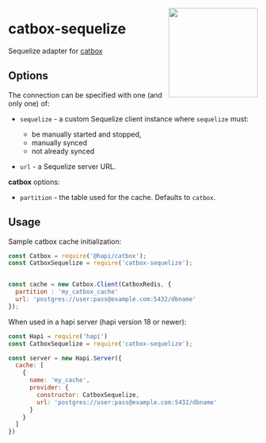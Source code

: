 <a href="http://hapijs.com"><img src="https://raw.githubusercontent.com/hapijs/assets/master/images/family.png" width="180px" align="right" /></a>

# catbox-sequelize

Sequelize adapter for [catbox](https://github.com/hapijs/catbox)

## Options

The connection can be specified with one (and only one) of:

- `sequelize` - a custom Sequelize client instance where `sequelize` must:
  - be manually started and stopped,
  - manually synced
  - not already synced

- `url` - a Sequelize server URL.

**catbox** options:

- `partition` - the table used for the cache. Defaults to `catbox`.

## Usage

Sample catbox cache initialization:

```js
const Catbox = require('@hapi/catbox');
const CatboxSequelize = require('catbox-sequelize');


const cache = new Catbox.Client(CatboxRedis, {
  partition : 'my_catbox_cache'
  url: 'postgres://user:pass@example.com:5432/dbname'
});
```

When used in a hapi server (hapi version 18 or newer):

```js
const Hapi = require('hapi')
const CatboxSequelize = require('catbox-sequelize');

const server = new Hapi.Server({
  cache: [
    {
      name: 'my_cache',
      provider: {
        constructor: CatboxSequelize,
        url: 'postgres://user:pass@example.com:5432/dbname'
      }
    }
  ]
})
```
